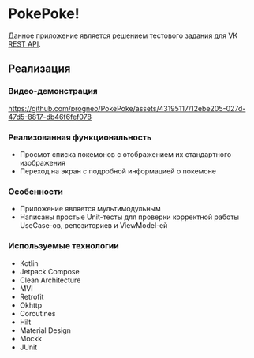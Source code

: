 # PokePoke!

Данное приложение является решением тестового задания для VK [REST API](https://pokeapi.co/).

## Реализация

### Видео-демонстрация 

https://github.com/progneo/PokePoke/assets/43195117/12ebe205-027d-47d5-8817-db46f6fef078

### Реализованная функциональность
- Просмот списка покемонов с отображением их стандартного изображения
- Переход на экран с подробной информацией о покемоне

### Особенности
- Приложение является мультимодульным
- Написаны простые Unit-тесты для проверки корректной работы UseCase-ов, репозиториев и ViewModel-ей

### Используемые технологии
- Kotlin
- Jetpack Compose
- Clean Architecture
- MVI
- Retrofit
- Okhttp
- Coroutines
- Hilt
- Material Design
- Mockk
- JUnit
